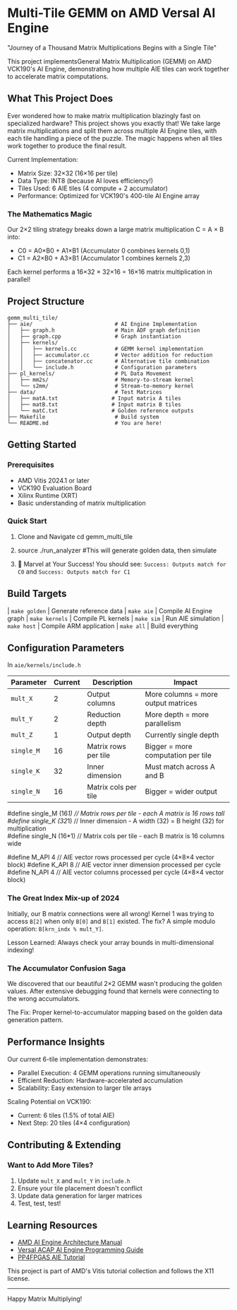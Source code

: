 # Multi-Tile GEMM on AMD Versal AI Engine 

 "Journey of a Thousand Matrix Multiplications Begins with a Single Tile" 
 
 This project implementsGeneral Matrix Multiplication (GEMM) on AMD VCK190's AI Engine, demonstrating how multiple AIE tiles can work together to accelerate matrix computations.

##  What This Project Does

Ever wondered how to make matrix multiplication blazingly fast on specialized hardware? This project shows you exactly that! We take large matrix multiplications and split them across multiple AI Engine tiles, with each tile handling a piece of the puzzle. The magic happens when all tiles work together to produce the final result.

Current Implementation:
- Matrix Size: 32×32 (16×16 per tile)
- Data Type: INT8 (because AI loves efficiency!)
- Tiles Used: 6 AIE tiles (4 compute + 2 accumulator)
- Performance: Optimized for VCK190's 400-tile AI Engine array

### The Mathematics Magic 
Our 2×2 tiling strategy breaks down a large matrix multiplication C = A × B into:

- C0 = A0×B0 + A1×B1 (Accumulator 0 combines kernels 0,1)
- C1 = A2×B0 + A3×B1 (Accumulator 1 combines kernels 2,3)

Each kernel performs a 16×32 × 32×16 = 16×16 matrix multiplication in parallel!

##  Project Structure

```
gemm_multi_tile/
├── aie/                          # AI Engine Implementation
│   ├── graph.h                   # Main ADF graph definition
│   ├── graph.cpp                 # Graph instantiation
│   ├── kernels/
│   │   ├── kernels.cc            # GEMM kernel implementation
│   │   ├── accumulator.cc        # Vector addition for reduction
│   │   ├── concatenator.cc       # Alternative tile combination
│   │   └── include.h             # Configuration parameters
├── pl_kernels/                   # PL Data Movement
│   ├── mm2s/                     # Memory-to-stream kernel
│   └── s2mm/                     # Stream-to-memory kernel
├── data/                         # Test Matrices
│   ├── matA.txt                 # Input matrix A tiles
│   ├── matB.txt                 # Input matrix B tiles
│   └── matC.txt                 # Golden reference outputs
├── Makefile                      # Build system
└── README.md                     # You are here!
```

## Getting Started

### Prerequisites
- AMD Vitis 2024.1 or later
- VCK190 Evaluation Board
- Xilinx Runtime (XRT)
- Basic understanding of matrix multiplication 

### Quick Start 

1. Clone and Navigate
   cd gemm_multi_tile

2. source ./run_analyzer 
   #This will generate golden data, then simulate
 
3. 🎉 Marvel at Your Success!
   You should see: `Success: Outputs match for C0` and `Success: Outputs match for C1`

## Build Targets

| `make golden` | Generate reference data 
| `make aie` | Compile AI Engine graph 
| `make kernels` | Compile PL kernels 
| `make sim` | Run AIE simulation 
| `make host` | Compile ARM application 
| `make all` | Build everything 

## Configuration Parameters

In `aie/kernels/include.h` 

| Parameter | Current | Description | Impact |
|-----------|---------|-------------|---------|
| `mult_X` | 2 | Output columns | More columns = more output matrices |
| `mult_Y` | 2 | Reduction depth | More depth = more parallelism |
| `mult_Z` | 1 | Output depth | Currently single depth |
| `single_M` | 16 | Matrix rows per tile | Bigger = more computation per tile |
| `single_K` | 32 | Inner dimension | Must match across A and B |
| `single_N` | 16 | Matrix cols per tile | Bigger = wider output |

#define single_M (16*1)  // Matrix rows per tile - each A matrix is 16 rows tall
#define single_K (32*1)  // Inner dimension - A width (32) = B height (32) for multiplication  
#define single_N (16*1)  // Matrix cols per tile - each B matrix is 16 columns wide

#define M_API 4          // AIE vector rows processed per cycle (4×8×4 vector block)
#define K_API 8          // AIE vector inner dimension processed per cycle  
#define N_API 4          // AIE vector columns processed per cycle (4×8×4 vector block)

### The Great Index Mix-up of 2024
Initially, our B matrix connections were all wrong! Kernel 1 was trying to access `B[2]` when only `B[0]` and `B[1]` existed. The fix? A simple modulo operation: `B[krn_indx % mult_Y]`.

Lesson Learned: Always check your array bounds in multi-dimensional indexing!

### The Accumulator Confusion Saga  
We discovered that our beautiful 2×2 GEMM wasn't producing the golden values. After extensive debugging  found that kernels were connecting to the wrong accumulators.

The Fix: Proper kernel-to-accumulator mapping based on the golden data generation pattern.


##  Performance Insights

Our current 6-tile implementation demonstrates:
- Parallel Execution: 4 GEMM operations running simultaneously
- Efficient Reduction: Hardware-accelerated accumulation
- Scalability: Easy extension to larger tile arrays

Scaling Potential on VCK190:
- Current: 6 tiles (1.5% of total AIE)
- Next Step: 20 tiles (4×4 configuration)

## Contributing & Extending

### Want to Add More Tiles?
1. Update `mult_X` and `mult_Y` in `include.h`
2. Ensure your tile placement doesn't conflict
3. Update data generation for larger matrices
4. Test, test, test!



## Learning Resources

- [AMD AI Engine Architecture Manual](https://docs.amd.com/r/en-US/am009-versal-ai-engine)
- [Versal ACAP AI Engine Programming Guide](https://docs.amd.com/r/en-US/ug1079-ai-engine-kernel-coding)
- [PP4FPGAS AIE Tutorial](https://pp4fpgas.readthedocs.io/en/latest/project_aie.html)

This project is part of AMD's Vitis tutorial collection and follows the X11 license.

---


Happy Matrix Multiplying! 

